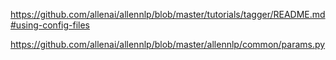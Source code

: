 https://github.com/allenai/allennlp/blob/master/tutorials/tagger/README.md#using-config-files

https://github.com/allenai/allennlp/blob/master/allennlp/common/params.py
